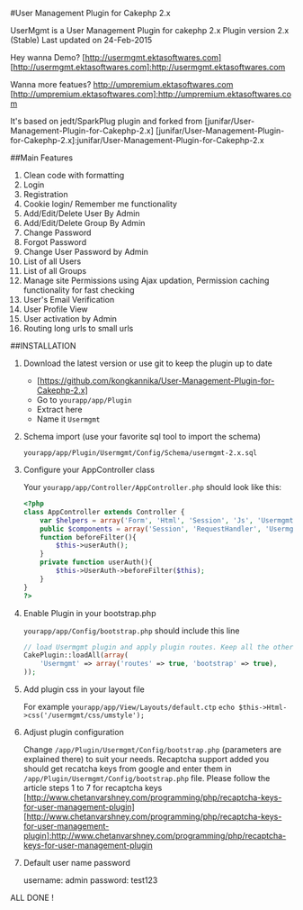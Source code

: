 #User Management Plugin for Cakephp 2.x

UserMgmt is a User Management Plugin for cakephp 2.x
Plugin version 2.x (Stable) Last updated on 24-Feb-2015

Hey wanna Demo? [http://usermgmt.ektasoftwares.com]
[http://usermgmt.ektasoftwares.com]:http://usermgmt.ektasoftwares.com

Wanna more featues? http://umpremium.ektasoftwares.com
[http://umpremium.ektasoftwares.com]:http://umpremium.ektasoftwares.com

It's based on jedt/SparkPlug plugin and forked from [junifar/User-Management-Plugin-for-Cakephp-2.x]
[junifar/User-Management-Plugin-for-Cakephp-2.x]:junifar/User-Management-Plugin-for-Cakephp-2.x

##Main Features

1. Clean code with formatting
2. Login
3. Registration
4. Cookie login/ Remember me functionality
5. Add/Edit/Delete User By Admin
6. Add/Edit/Delete Group By Admin
7. Change Password
8. Forgot Password
9. Change User Password by Admin
10. List of all Users
11. List of all Groups
12. Manage site Permissions using Ajax updation, Permission caching functionality for fast checking
13. User's Email Verification
14. User Profile View
15. User activation by Admin
16. Routing long urls to small urls

##INSTALLATION

1. Download the latest version or use git to keep the plugin up to date

	* [https://github.com/kongkannika/User-Management-Plugin-for-Cakephp-2.x]
	* Go to `yourapp/app/Plugin`
	* Extract here
	* Name it `Usermgmt`
	
[https://github.com/kongkannika/User-Management-Plugin-for-Cakephp-2.x]:https://github.com/kongkannika/User-Management-Plugin-for-Cakephp-2.x

2. Schema import (use your favorite sql tool to import the schema)

	`yourapp/app/Plugin/Usermgmt/Config/Schema/usermgmt-2.x.sql`

3. Configure your AppController class

	Your `yourapp/app/Controller/AppController.php` should look like this:

	```php
	<?php
	class AppController extends Controller {
		var $helpers = array('Form', 'Html', 'Session', 'Js', 'Usermgmt.UserAuth');
		public $components = array('Session', 'RequestHandler', 'Usermgmt.UserAuth');
		function beforeFilter(){
			$this->userAuth();
		}
		private function userAuth(){
			$this->UserAuth->beforeFilter($this);
		}
	}
	?>
	```

4. Enable Plugin in your bootstrap.php

	`yourapp/app/Config/bootstrap.php` should include this line

	```php
	// load Usermgmt plugin and apply plugin routes. Keep all the other plugins you are using here
	CakePlugin::loadAll(array(
	    'Usermgmt' => array('routes' => true, 'bootstrap' => true),
	));
	```

5. Add plugin css in your layout file

	For example `yourapp/app/View/Layouts/default.ctp`
	`echo $this->Html->css('/usermgmt/css/umstyle');`

6. Adjust plugin configuration

	Change `/app/Plugin/Usermgmt/Config/bootstrap.php` (parameters are explained there) to suit your needs.
	Recaptcha support added you should get recatcha keys from google and enter them in `/app/Plugin/Usermgmt/Config/bootstrap.php` file.
	Please follow the article steps 1 to 7 for recaptcha keys [http://www.chetanvarshney.com/programming/php/recaptcha-keys-for-user-management-plugin]
[http://www.chetanvarshney.com/programming/php/recaptcha-keys-for-user-management-plugin]:http://www.chetanvarshney.com/programming/php/recaptcha-keys-for-user-management-plugin

7. Default user name password
 
	username: admin
	password: test123

ALL DONE !

